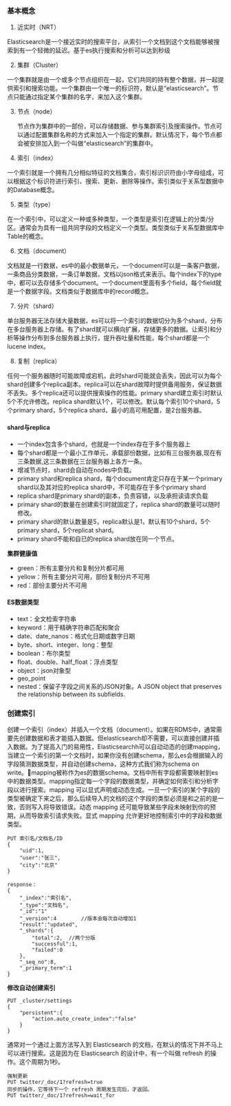 ### 基本概念

1. 近实时（NRT）

Elasticsearch是一个接近实时的搜索平台，从索引一个文档到这个文档能够被搜索到有一个轻微的延迟。基于es执行搜索和分析可以达到秒级

2. 集群（Cluster）

一个集群就是由一个或多个节点组织在一起，它们共同的持有整个数据，并一起提供索引和搜索功能。一个集群由一个唯一的标识符，默认是“elasticsearch”。节点只能通过指定某个集群的名字，来加入这个集群。

3. 节点（node）

   节点作为集群中的一部份，可以存储数据、参与集群索引及搜索操作。节点可以通过配置集群名称的方式来加入一个指定的集群。默认情况下，每个节点都会被安排加入到一个叫做“elasticsearch”的集群中。

4. 索引（index）

一个索引就是一个拥有几分相似特征的文档集合，索引标识识符由小字母组成，可以根据这个标识符进行索引、搜索、更新、删除等操作。索引类似于关系型数据中的Database概念。

5. 类型（type）

在一个索引中，可以定义一种或多种类型，一个类型是索引在逻辑上的分类/分区。通常会为具有一组共同字段的文档定义一个类型。类型类似于关系型数据库中Table的概念。

6. 文档（document）

文档就是一行数据，es中的最小数据单元，一个document可以是一条客户数据，一条商品分类数据，一条订单数据，文档以json格式来表示。每个index下的type中，都可以去存储多个document。一个document里面有多个field，每个field就是一个数据字段。文档类似于数据库中的record概念。

7. 分片（shard）

单台服务器无法存储大量数据，es可以将一个索引的数据切分为多个shard，分布在多台服务器上存储。有了shard就可以横向扩展，存储更多的数据。让索引和分析等操作分布到多台服务器上执行，提升吞吐量和性能，每个shard都是一个lucene index。

8. 复制（replica）

任何一个服务器随时可能故障或宕机，此时shard可能就会丢失，因此可以为每个shard创建多个replica副本。replica可以在shard故障时提供备用服务，保证数据不丢失。多个replica还可以提供搜索操作的性能。primary shard建立索引时默认5个不允许修改。replica shard默认1个，可以修改。默认每个索引10个shard，5个primary shard，5个replica shard，最小的高可用配置，是2台服务器。



#### shard与replica

* 一个index包含多个shard，也就是一个index存在于多个服务器上
* 每个shard都是一个最小工作单元，承载部份数据，比如有三台服务器,现在有三条数据,这三条数据在三台服务器上各方一条。
* 增减节点时，shard会自动在nodes中负载。
* primary shard和replica shard，每个document肯定只存在于某一个primary shard以及其对应的replica shard中，不可能存在于多个primary shard
* replica shard是primary shard的副本，负责容错，以及承担读请求负载
* primary shard的数量在创建索引时就固定了，replica shard的数量可以随时修改。
* primary shard的默认数量是5，replica默认是1，默认有10个shard，5个primary shard，5个replicat shard。
* primary shard不能和自已的replica shard放在同一个节点。







**集群健康值**

* green：所有主要分片和复制分片都可用
* yellow：所有主要分片可用，部份复制分片不可用
* red：部份主要分片不可用



#### ES数据类型

- text：全文检索字符串
- keyword：用于精确字符串匹配和聚合
- date、date_nanos：格式化日期或数字日期
- byte、short、integer、long：整型
- boolean：布尔类型
- float、double、half_float：浮点类型
- object：json对象型
- geo_point
- nested：保留子字段之间关系的JSON对象。A JSON object that preserves the relationship between its subfields.



### 创建索引

创建一个索引（index）并插入一个文档（document）。如果在RDMS中，通常需要先创建数据和表才能插入数据。但elasticsearch却不需要，可以直接创建并插入数据。为了提高入门的易用性，Elasticsearchh可以自动动态的创建mapping，当建立一个索引的第一个文档时，如果你没有创建schema，那么es会根据输入的字段猜测数据类型，并自动创建schema，这种方式我们称为schema on write。mapping被称作为es的数据schema。文档中所有字段都需要映射到es中的数据类型。mapping指定每一个字段的数据类型，并确定如何索引和分析字段以进行搜索。mapping 可以显式声明或动态生成。一旦一个索引的某个字段的类型被确定下来之后，那么后续导入的文档的这个字段的类型必须是和之前的是一致，否则写入将导致错误。动态 mapping 还可能导致某些字段未映射到你的预期，从而导致索引请求失败。显式 mapping 允许更好地控制索引中的字段和数据类型。

```
PUT 索引名/文档名/ID
{
	"uid":1,
	"user":"张三",
	"city":"北京"
}

response：
{
	"_index":"索引名",
	"_type":"文档名",
	"_id":"1"
	"_version":4		//版本会每次自动增加1
	"result":"updated",
	"_shards":{
		"total":2,	//两个分版
		"successful":1,
		"failed":0
	},
	"_seq_no":8,
	"_primary_term":1
}
```

**修改自动创建索引**

```
PUT _cluster/settings
{
	"persistent":{
		"action.auto_create_index":"false"
	}
}
```

通常对一个通过上面方法写入到 Elasticsearch 的文档，在默认的情况下并不马上可以进行搜索。这是因为在 Elasticsearch 的设计中，有一个叫做 refresh 的操作。这个周期为1秒。

```
强制更新
PUT twitter/_doc/1?refresh=true
同步的操作，它等待下一个 refresh 周期发生完后，才返回。
PUT twitter/_doc/1?refresh=wait_for
```



